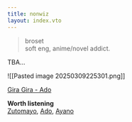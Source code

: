 ```yaml
---
title: nonwiz
layout: index.vto
---
```


> broset  
> soft eng, anime/novel addict.

TBA...

![[Pasted image 20250309225301.png]]

 [Gira Gira - Ado](https://www.youtube.com/watch?v=sOiMD45QGLs)

**Worth listening**   
[Zutomayo](https://open.spotify.com/artist/38WbKH6oKAZskBhqDFA8Uj?si=QMHVksfiReWhgLl4Sa_P3A), [Ado](https://open.spotify.com/artist/6mEQK9m2krja6X1cfsAjfl?si=Dxf55saITHupogZIZtxFMQ), [Ayano](https://open.spotify.com/artist/4XKIIegkRbSJft0PmMv9NB?si=1hNRn7Y7T0misU2dmN904w)
